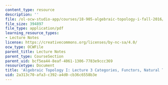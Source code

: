 ```yaml
---
content_type: resource
description: ''
file: /ol-ocw-studio-app/courses/18-905-algebraic-topology-i-fall-2016/2a313c70afa3c392a4d0cb36c6558b3e_MIT18_905F16_lec3.pdf
file_size: 394897
file_type: application/pdf
learning_resource_types:
- Lecture Notes
license: https://creativecommons.org/licenses/by-nc-sa/4.0/
ocw_type: OCWFile
parent_title: Lecture Notes
parent_type: CourseSection
parent_uid: bcf5ea44-8eaf-4061-1306-7783e9ccc369
resourcetype: Document
title: 'Algebraic Topology I: Lecture 3 Categories, Functors, Natural Transformations'
uid: 2a313c70-afa3-c392-a4d0-cb36c6558b3e
---
```

